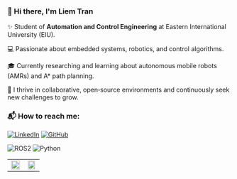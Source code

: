 ### 👋 Hi there, I'm Liem Tran

✨ Student of **Automation and Control Engineering** at Eastern International University (EIU).

💻 Passionate about embedded systems, robotics, and control algorithms.

🎓 Currently researching and learning about autonomous mobile robots (AMRs) and A* path planning.

🤝 I thrive in collaborative, open‑source environments and continuously seek new challenges to grow.

### 📬 How to reach me:

[![LinkedIn](https://img.shields.io/badge/LinkedIn-blue?logo=linkedin)](https://www.linkedin.com/in/liem-tran-293230374/)
[![GitHub](https://img.shields.io/badge/GitHub-000?logo=github)](https://github.com/LiemTran144)


![ROS2](https://img.shields.io/badge/ROS-22314E?style=for-the-badge&logo=ros&logoColor=white)
![Python](https://img.shields.io/badge/Python-3776AB?style=for-the-badge&logo=python&logoColor=white)


<table>
  <tr>
    <td align="center" width="50%">
      <img src="https://github-readme-stats.vercel.app/api/top-langs/?username=LiemTran144&layout=compact&langs_count=8&theme=default" width="100%" />
    </td>
    <td align="center" width="50%">
      <img src="https://github-readme-stats.vercel.app/api?username=LiemTran144&show_icons=true&theme=default&count_private=true" width="90%"/>
    </td>
  </tr>
</table>
